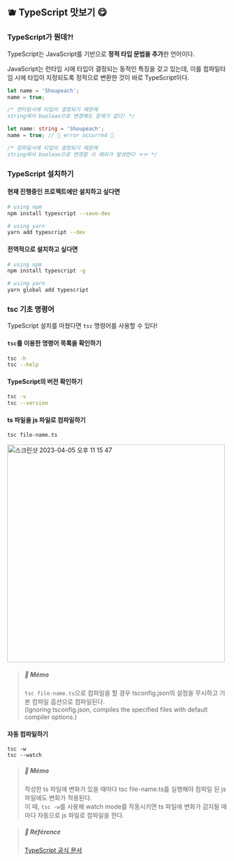 ## 🫐 TypeScript 맛보기 😋

### TypeScript가 뭔데?!

TypeScript는 JavaScript를 기반으로 **정적 타입 문법을 추가**한 언어이다.

JavaScript는 런타임 시에 타입이 결정되는 동적인 특징을 갖고 있는데, 이를 컴파일타임 시에 타입이 지정되도록 정적으로 변환한 것이 바로 TypeScript이다.

```js
let name = 'Shoupeach';
name = true;

/* 런타임시에 타입이 결정되기 때문에
string에서 boolean으로 변경해도 문제가 없다! */
```

```ts
let name: string = 'Shoupeach';
name = true; // 🚨 error occurred 🚨

/* 컴파일시에 타입이 결정되기 때문에
string에서 boolean으로 변경할 시 에러가 발생한다 ㅠㅠ */
```

### TypeScript 설치하기

#### 현재 진행중인 프로젝트에만 설치하고 싶다면

```bash
# using npm
npm install typescript --save-dev

# using yarn
yarn add typescript --dev
```

#### 전역적으로 설치하고 싶다면

```bash
# using npm
npm install typescript -g

# using yarn
yarn global add typescript
```

### tsc 기초 명령어

TypeScript 설치를 마쳤다면 `tsc` 명령어를 사용할 수 있다!

#### `tsc`를 이용한 명령어 목록을 확인하기

```bash
tsc -h
tsc --help
```

#### TypeScript의 버전 확인하기

```bash
tsc -v
tsc --version
```

#### ts 파일을 js 파일로 컴파일하기

```bash
tsc file-name.ts
```

<img width="498" alt="스크린샷 2023-04-05 오후 11 15 47" src="https://user-images.githubusercontent.com/121331811/230118821-badcb0a0-6143-49a3-a081-08e208fb2431.png">

> ##### 🍒 Mémo
> 
> `tsc file-name.ts`으로 컴파일을 할 경우 tsconfig.json의 설정을 무시하고 기본 컴파일 옵션으로 컴파일된다.  
> (Ignoring tsconfig.json, compiles the specified files with default compiler options.)

#### 자동 컴파일하기

```
tsc -w
tsc --watch
```

> ##### 🍒 Mémo
> 
> 작성한 ts 파일에 변화가 있을 때마다 tsc file-name.ts를 실행해야 컴파일 된 js 파일에도 변화가 적용된다.  
> 이 때, `tsc -w`를 사용해 watch mode를 작동시키면 ts 파일에 변화가 감지될 때마다 자동으로 js 파일로 컴파일을 한다.

> ##### 🐰 Référence
> 
> [TypeScript 공식 문서](https://www.typescriptlang.org/ "TypeScript 공식 문서")
